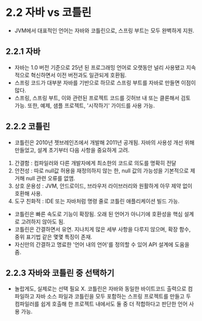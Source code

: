 # 2.2 자바 vs 코틀린
- JVM에서 대표적인 언어는 자바와 코틀린으로, 스프링 부트는 모두 완벽하게 지원.

## 2.2.1 자바
- 자바는 1.0 버전 기준으로 25년 된 프로그래밍 언어로 오랫동안 널리 사용됐고 지속적으로 혁신하면서 이전 버전과도 일관되게 호환됨.
- 스프링 코드가 대부분 자바를 기반으로 하므로 스프링 부트를 자바로 만들면 이점이 많다.
- 스프링, 스프링 부트, 이와 관련된 프로젝트 코드를 깃허브 내 또는 클론해서 검토 가능. 또한, 예제, 샘플 프로젝트, '시작하기' 가이드를 사용 가능.

## 2.2.2 코틀린
- 코틀린은 2010년 젯브레인즈에서 개발해 2011년 공개됨. 자바의 사용성 개선 위해 만들었고, 설계 초기부터 다음 사항을 중요하게 고려.
1. 간결함 : 컴파일러와 다른 개발자에게 최소한의 코드로 의도를 명확히 전달
2. 안전성 : 따로 null값 허용을 재정의하지 않는 한, null 값의 가능성을 기본적으로 제거해 null 관련 오류를 없앰.
3. 상호 운용성 : JVM, 안드로이드, 브라우저 라이브러리와 원활하게 아무 제약 없이 호환해 사용.
4. 도구 친화적 : IDE 또는 자바처럼 명령 줄로 코틀린 애플리케이션 빌드 가능.
- 코틀린은 빠른 속도로 기능이 확장됨. 오래 된 언어가 아니기에 호환성을 핵심 설계로 고려하지 않아도 됨.
- 코틀린은 간결하면서 유연. 지나치게 많은 세부 사항을 다루지 않으며, 확장 함수, 중위 표기법 같은 몇몇 특징이 존재.
- 자신만의 간결하고 명료한 '언어 내의 언어'를 정의할 수 있어 API 설계에 도움을 줌.

## 2.2.3 자바와 코틀린 중 선택하기
- 놀랍게도, 실제로는 선택 필요 X. 코틀린은 자바와 동일한 바이트코드 출력으로 컴파일하고 자바 소스 파일과 코틀린을 모두 포함하는 스프링 프로젝트를 만들고
두 컴파일러를 쉽게 호출해 한 프로젝트 내에서도 둘 중 더 적합하다고 판단한 언어 사용 가능.
